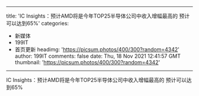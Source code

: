 
---
title: 'IC Insights：预计AMD将是今年TOP25半导体公司中收入增幅最高的 预计可以达到65%'
categories: 
 - 新媒体
 - 199IT
 - 首页更新
headimg: 'https://picsum.photos/400/300?random=4342'
author: 199IT
comments: false
date: Thu, 18 Nov 2021 12:41:57 GMT
thumbnail: 'https://picsum.photos/400/300?random=4342'
---

<div>   
IC Insights：预计AMD将是今年TOP25半导体公司中收入增幅最高的 预计可以达到65%  
</div>
            